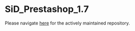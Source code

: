 # SiD_Prestashop_1.7
Please navigate [here](https://github.com/SiD-Secure-EFT/SiD_Prestashop_1.7) for the actively maintained repository.
